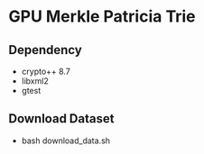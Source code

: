 # GPU Merkle Patricia Trie
## Dependency
* crypto++ 8.7
* libxml2
* gtest

## Download Dataset
* bash download_data.sh